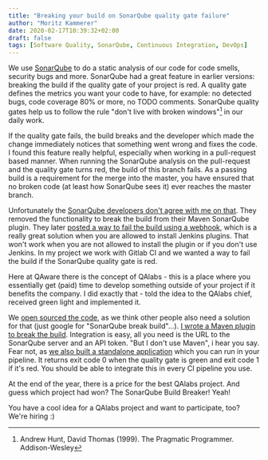 ```yaml
---
title: "Breaking your build on SonarQube quality gate failure"
author: "Moritz Kammerer"
date: 2020-02-17T10:39:32+02:00
draft: false
tags: [Software Quality, SonarQube, Continuous Integration, DevOps]
---
```


We use [SonarQube](https://sonarqube.com) to do a static analysis of our code for code smells, security bugs and more. SonarQube had a great feature in earlier versions: breaking the build if the quality gate of your project is red. A quality gate defines the metrics you want your code to have, for example: no detected bugs, code coverage 80% or more, no TODO comments. SonarQube quality gates help us to follow the rule "don't live with broken windows"[^1] in our daily work.

If the quality gate fails, the build breaks and the developer which made the change immediately notices that something went wrong and fixes the code. I found this feature really helpful, especially when working in a pull-request based manner. When running the SonarQube analysis on the pull-request and the quality gate turns red, the build of this branch fails. As a passing build is a requirement for the merge into the master, you have ensured that no broken code (at least how SonarQube sees it) ever reaches the master branch.

Unfortunately the [SonarQube developers don't agree with me on that](https://blog.sonarsource.com/why-you-shouldnt-use-build-breaker/). They removed the functionality to break the build from their Maven SonarQube plugin. They later [posted a way to fail the build using a webhook](https://blog.sonarsource.com/breaking-the-sonarqube-analysis-with-jenkins-pipelines/), which is a really great solution when you are allowed to install Jenkins plugins. That won't work when you are not allowed to install the plugin or if you don't use Jenkins. In my project we work with Gitlab CI and we wanted a way to fail the build if the SonarQube quality gate is red.

Here at QAware there is the concept of QAlabs - this is a place where you essentially get (paid) time to develop something outside of your project if it benefits the company. I did exactly that - told the idea to the QAlabs chief, received green light and implemented it.

We [open sourced the code](https://github.com/qaware/sonarqube-build-breaker), as we think other people also need a solution for that (just google for "SonarQube break build"...). [I wrote a Maven plugin to break the build](https://github.com/qaware/sonarqube-build-breaker/tree/master/sqbb-maven-plugin). Integration is easy, all you need is the URL to the SonarQube server and an API token. "But I don't use Maven", i hear you say. Fear not, as [we also built a standalone application](https://github.com/qaware/sonarqube-build-breaker/tree/master/cli) which you can run in your pipeline. It returns exit code 0 when the quality gate is green and exit code 1 if it's red. You should be able to integrate this in every CI pipeline you use.

At the end of the year, there is a price for the best QAlabs project. And guess which project had won? The SonarQube Build Breaker! Yeah!

You have a cool idea for a QAlabs project and want to participate, too? We're hiring :)

[^1]: Andrew Hunt, David Thomas (1999). The Pragmatic Programmer. Addison-Wesley 